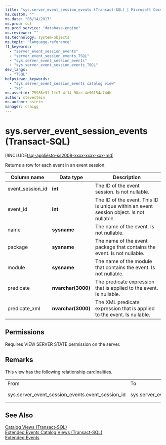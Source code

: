```yaml
---
title: "sys.server_event_session_events (Transact-SQL) | Microsoft Docs"
ms.custom: ""
ms.date: "03/14/2017"
ms.prod: sql
ms.prod_service: "database-engine"
ms.reviewer: ""
ms.technology: system-objects
ms.topic: "language-reference"
f1_keywords: 
  - "server_event_session_events"
  - "server_event_session_events_TSQL"
  - "sys.server_event_session_events"
  - "sys.server_event_session_events_TSQL"
dev_langs: 
  - "TSQL"
helpviewer_keywords: 
  - "sys.server_event_session_events catalog view"
  - "xe"
ms.assetid: 75986e91-1fc7-4f14-98ac-4e90154a74db
author: stevestein
ms.author: sstein
manager: craigg
---
```

# sys.server_event_session_events (Transact-SQL)
[!INCLUDE[tsql-appliesto-ss2008-xxxx-xxxx-xxx-md](../../includes/tsql-appliesto-ss2008-xxxx-xxxx-xxx-md.md)]

  Returns a row for each event in an event session.  
  
|Column name|Data type|Description|  
|-----------------|---------------|-----------------|  
|event_session_id|**int**|The ID of the event session. Is not nullable.|  
|event_id|**int**|The ID of the event. This ID is unique within an event session object. Is not nullable.|  
|name|**sysname**|The name of the event. Is not nullable.|  
|package|**sysname**|The name of the event package that contains the event. Is not nullable.|  
|module|**sysname**|The name of the module that contains the event. Is not nullable.|  
|predicate|**nvarchar(3000)**|The predicate expression that is applied to the event. Is nullable.|  
|predicate_xml|**nvarchar(3000)**|The XML predicate expression that is applied to the event. Is nullable.|  
  
## Permissions  
 Requires VIEW SERVER STATE permission on the server.  
  
## Remarks  
 This view has the following relationship cardinalities.  
  
||||  
|-|-|-|  
|From|To|Relationship|  
|sys.server_event_session_events.event_session_id|sys.server_event_sessions.event_session_id|Many to one|  
  
## See Also  
 [Catalog Views &#40;Transact-SQL&#41;](../../relational-databases/system-catalog-views/catalog-views-transact-sql.md)   
 [Extended Events Catalog Views &#40;Transact-SQL&#41;](../../relational-databases/system-catalog-views/extended-events-catalog-views-transact-sql.md)   
 [Extended Events](../../relational-databases/extended-events/extended-events.md)  
  
  
